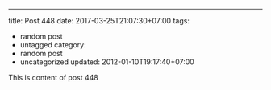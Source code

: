 ---
title: Post 448
date: 2017-03-25T21:07:30+07:00
tags:
  - random post
  - untagged
category:
  - random post
  - uncategorized
updated: 2012-01-10T19:17:40+07:00

This is content of post 448